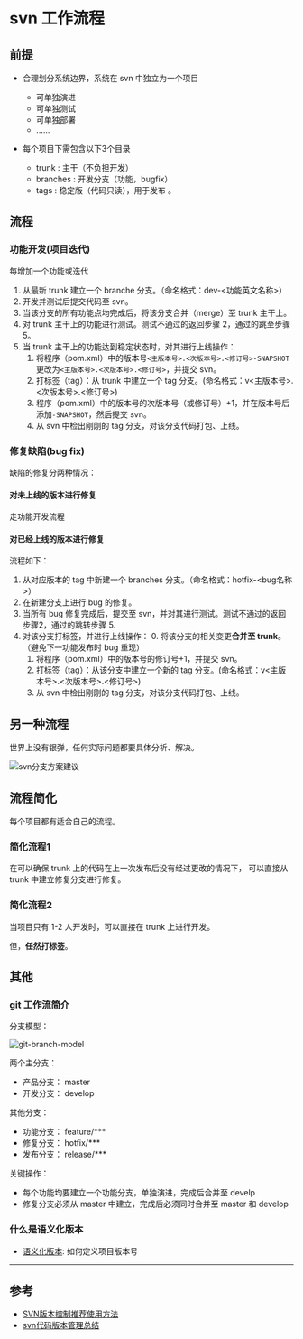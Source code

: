 
# svn 工作流程

## 前提

* 合理划分系统边界，系统在 svn 中独立为一个项目
	- 可单独演进
	- 可单独测试
	- 可单独部署
	- ......

* 每个项目下需包含以下3个目录
	- trunk : 主干（不负担开发）
	- branches : 开发分支（功能，bugfix）
	- tags : 稳定版（代码只读），用于发布 。


## 流程

### 功能开发(项目迭代)

每增加一个功能或迭代

1. 从最新 trunk 建立一个 branche 分支。（命名格式：dev-<功能英文名称>）
2. 开发并测试后提交代码至 svn。
3. 当该分支的所有功能点均完成后，将该分支合并（merge）至 trunk 主干上。
4. 对 trunk 主干上的功能进行测试。测试不通过的返回步骤 2，通过的跳至步骤 5。
5. 当 trunk 主干上的功能达到稳定状态时，对其进行上线操作：
	1. 将程序（pom.xml）中的版本号`<主版本号>.<次版本号>.<修订号>-SNAPSHOT`更改为`<主版本号>.<次版本号>.<修订号>`，并提交 svn。
	2. 打标签（tag）：从 trunk 中建立一个 tag 分支。(命名格式：v<主版本号>.<次版本号>.<修订号>)
	3. 程序（pom.xml）中的版本号的次版本号（或修订号）+1，并在版本号后添加`-SNAPSHOT`，然后提交 svn。
	4. 从 svn 中检出刚刚的 tag 分支，对该分支代码打包、上线。


### 修复缺陷(bug fix)

缺陷的修复分两种情况：

#### 对未上线的版本进行修复

 走功能开发流程

#### 对已经上线的版本进行修复

流程如下：

1. 从对应版本的 tag 中新建一个 branches 分支。（命名格式：hotfix-<bug名称>）
2. 在新建分支上进行 bug 的修复。
3. 当所有 bug 修复完成后，提交至 svn，并对其进行测试。测试不通过的返回步骤2，通过的跳转步骤 5.
4. 对该分支打标签，并进行上线操作：
	0. 将该分支的相关变更**合并至 trunk**。（避免下一功能发布时 bug 重现）
	1. 将程序（pom.xml）中的版本号的修订号+1，并提交 svn。
	2. 打标签（tag）：从该分支中建立一个新的 tag 分支。(命名格式：v<主版本号>.<次版本号>.<修订号>)
	3. 从 svn 中检出刚刚的 tag 分支，对该分支代码打包、上线。


## 另一种流程

世界上没有银弹，任何实际问题都要具体分析、解决。

![svn分支方案建议][svn_work_flow]


## 流程简化

每个项目都有适合自己的流程。

### 简化流程1

在可以确保 trunk 上的代码在上一次发布后没有经过更改的情况下，
可以直接从 trunk 中建立修复分支进行修复。

### 简化流程2

当项目只有 1-2 人开发时，可以直接在 trunk 上进行开发。

但，**任然打标签**。


## 其他

### git 工作流简介

分支模型：

![git-branch-model](http://www.xyula.com/assets/images/git-branch-model.png)

两个主分支：

* 产品分支： master
* 开发分支： develop

其他分支：

* 功能分支： feature/***
* 修复分支： hotfix/***
* 发布分支： release/***

关键操作：

* 每个功能均要建立一个功能分支，单独演进，完成后合并至 develp
* 修复分支必须从 master 中建立，完成后必须同时合并至 master 和 develop


### 什么是语义化版本

* [语义化版本](http://semver.org/lang/zh-CN/): 如何定义项目版本号


***

## 参考

* [SVN版本控制推荐使用方法](http://blog.csdn.net/flyfish1986/article/details/47131879)
* [svn代码版本管理总结](http://blog.csdn.net/xiaomu_fireant/article/details/6195622)


[svn_work_flow]: http://www.xyula.com/assets/images/svn_work_flow.jpg


